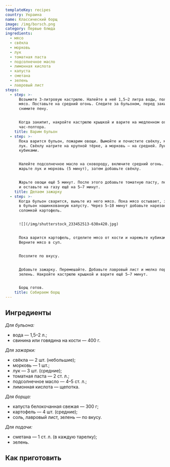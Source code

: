 ```yaml
---
templateKey: recipes
country: Украина
name: Классический борщ
image: /img/borsch.png
category: Первые блюда
ingredients:
  - мясо
  - свёкла
  - морковь
  - лук
  - томатная паста
  - подсолнечное масло
  - лимонная кислота
  - капуста
  - сметана
  - зелень
  - лавровый лист
steps:
  - step: >-
      Возьмите 3-литровую кастрюлю. Налейте в неё 1,5–2 литра воды, положите
      мясо. Поставьте на средний огонь. Следите за бульоном, перед закипанием
      снимите пену.


      Когда закипит, накройте кастрюлю крышкой и варите на медленном огне
      час-полтора.
    title: Варим бульон
  - step: >-
      Пока варится бульон, пожарим овощи. Вымойте и почистите свёклу, морковь и
      лук. Свёклу натрите на крупной тёрке, а морковь — на средней. Лук нарежьте
      кубиками.


      Налейте подсолнечное масло на сковороду, включите средний огонь. Сначала
      жарьте лук и морковь (5 минут), затем добавьте свёклу.


      Жарьте овощи ещё 5 минут. После этого добавьте томатную пасту, перемешайте
      и оставьте на газу ещё на 5–7 минут.
    title: Делаем зажарку
  - step: >-
      Когда бульон сварится, выньте из него мясо. Пока мясо остывает, запустите
      в бульон нашинкованную капусту. Через 5–10 минут добавьте нарезанный
      соломкой картофель.


      ![](/img/shutterstock_233452513-630x420.jpg)


      Пока варится картофель, отделите мясо от кости и нарежьте кубиками.
      Верните мясо в суп.


      Посолите по вкусу.


      Добавьте зажарку. Перемешайте. Добавьте лавровый лист и мелко порубленную
      зелень. Накройте кастрюлю крышкой и варите ещё 5–7 минут.


      Борщ готов.
    title: Собираем борщ
---
```

## Ингредиенты

_Для бульона:_

* вода — 1,5–2 л.;
* свинина или говядина на кости — 400 г.

_Для зажарки:_

* свёкла — 2 шт. (небольшие);
* морковь — 1 шт.;
* лук — 3 шт. (средние);
* томатная паста — 2 ст. л.;
* подсолнечное масло — 4–5 ст. л.;
* лимонная кислота — щепотка.

_Для борща:_

* капуста белокочанная свежая — 300 г;
* картофель — 4 шт. (средние);
* соль, лавровый лист, зелень — по вкусу.

_Для подачи:_

* сметана — 1 ст. л. (в каждую тарелку);
* зелень.

## Как приготовить

